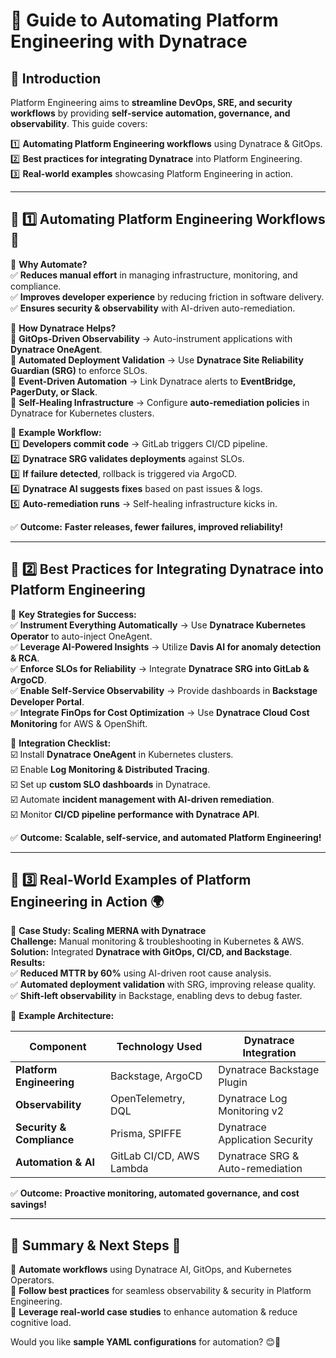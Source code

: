 # **📜 Guide to Automating Platform Engineering with Dynatrace**  

## **📍 Introduction**  
Platform Engineering aims to **streamline DevOps, SRE, and security workflows** by providing **self-service automation, governance, and observability**. This guide covers:  

1️⃣ **Automating Platform Engineering workflows** using Dynatrace & GitOps.  
2️⃣ **Best practices for integrating Dynatrace** into Platform Engineering.  
3️⃣ **Real-world examples** showcasing Platform Engineering in action.  

---  

## **🔹 1️⃣ Automating Platform Engineering Workflows 🚀**  

📌 **Why Automate?**  
✅ **Reduces manual effort** in managing infrastructure, monitoring, and compliance.  
✅ **Improves developer experience** by reducing friction in software delivery.  
✅ **Ensures security & observability** with AI-driven auto-remediation.  

📌 **How Dynatrace Helps?**  
🔹 **GitOps-Driven Observability** → Auto-instrument applications with **Dynatrace OneAgent**.  
🔹 **Automated Deployment Validation** → Use **Dynatrace Site Reliability Guardian (SRG)** to enforce SLOs.  
🔹 **Event-Driven Automation** → Link Dynatrace alerts to **EventBridge, PagerDuty, or Slack**.  
🔹 **Self-Healing Infrastructure** → Configure **auto-remediation policies** in Dynatrace for Kubernetes clusters.  

📌 **Example Workflow:**  
1️⃣ **Developers commit code** → GitLab triggers CI/CD pipeline.  
2️⃣ **Dynatrace SRG validates deployments** against SLOs.  
3️⃣ **If failure detected**, rollback is triggered via ArgoCD.  
4️⃣ **Dynatrace AI suggests fixes** based on past issues & logs.  
5️⃣ **Auto-remediation runs** → Self-healing infrastructure kicks in.  

✅ **Outcome:** **Faster releases, fewer failures, improved reliability!**  

---  

## **🔹 2️⃣ Best Practices for Integrating Dynatrace into Platform Engineering**  

📌 **Key Strategies for Success:**  
✅ **Instrument Everything Automatically** → Use **Dynatrace Kubernetes Operator** to auto-inject OneAgent.  
✅ **Leverage AI-Powered Insights** → Utilize **Davis AI for anomaly detection & RCA**.  
✅ **Enforce SLOs for Reliability** → Integrate **Dynatrace SRG into GitLab & ArgoCD**.  
✅ **Enable Self-Service Observability** → Provide dashboards in **Backstage Developer Portal**.  
✅ **Integrate FinOps for Cost Optimization** → Use **Dynatrace Cloud Cost Monitoring** for AWS & OpenShift.  

📌 **Integration Checklist:**  
☑️ Install **Dynatrace OneAgent** in Kubernetes clusters.  
☑️ Enable **Log Monitoring & Distributed Tracing**.  
☑️ Set up **custom SLO dashboards** in Dynatrace.  
☑️ Automate **incident management with AI-driven remediation**.  
☑️ Monitor **CI/CD pipeline performance with Dynatrace API**.  

✅ **Outcome:** **Scalable, self-service, and automated Platform Engineering!**  

---  

## **🔹 3️⃣ Real-World Examples of Platform Engineering in Action 🌍**  

📌 **Case Study: Scaling MERNA with Dynatrace**  
**Challenge:** Manual monitoring & troubleshooting in Kubernetes & AWS.  
**Solution:** Integrated **Dynatrace with GitOps, CI/CD, and Backstage**.  
**Results:**  
✅ **Reduced MTTR by 60%** using AI-driven root cause analysis.  
✅ **Automated deployment validation** with SRG, improving release quality.  
✅ **Shift-left observability** in Backstage, enabling devs to debug faster.  

📌 **Example Architecture:**  

| **Component** | **Technology Used** | **Dynatrace Integration** |  
|--------------|----------------|--------------------|  
| **Platform Engineering** | Backstage, ArgoCD | Dynatrace Backstage Plugin |  
| **Observability** | OpenTelemetry, DQL | Dynatrace Log Monitoring v2 |  
| **Security & Compliance** | Prisma, SPIFFE | Dynatrace Application Security |  
| **Automation & AI** | GitLab CI/CD, AWS Lambda | Dynatrace SRG & Auto-remediation |  

✅ **Outcome:** **Proactive monitoring, automated governance, and cost savings!**  

---  

## **📍 Summary & Next Steps 🚀**  

🔹 **Automate workflows** using Dynatrace AI, GitOps, and Kubernetes Operators.  
🔹 **Follow best practices** for seamless observability & security in Platform Engineering.  
🔹 **Leverage real-world case studies** to enhance automation & reduce cognitive load.  

Would you like **sample YAML configurations** for automation? 😊🚀  
